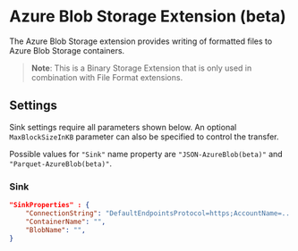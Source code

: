 # Azure Blob Storage Extension (beta)

The Azure Blob Storage extension provides writing of formatted files to Azure Blob Storage containers.

> **Note**: This is a Binary Storage Extension that is only used in combination with File Format extensions. 

## Settings

Sink settings require all parameters shown below. An optional `MaxBlockSizeInKB` parameter can also be specified to control the transfer.

Possible values for `"Sink"` name property are `"JSON-AzureBlob(beta)"` and `"Parquet-AzureBlob(beta)"`.

### Sink

```json
"SinkProperties" : {
    "ConnectionString": "DefaultEndpointsProtocol=https;AccountName=...",
    "ContainerName": "",
    "BlobName": "",
}
```
